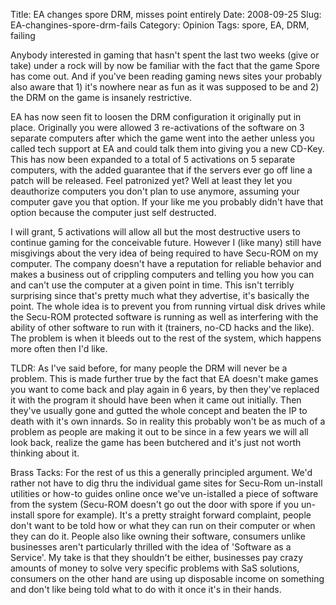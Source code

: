 Title: EA changes spore DRM, misses point entirely
Date: 2008-09-25
Slug: EA-changines-spore-drm-fails
Category: Opinion
Tags: spore, EA, DRM, failing


Anybody interested in gaming that hasn't spent the last two weeks (give or take) under a rock will by now be familiar with the fact that the game Spore has come out. And if you've been reading gaming news sites your probably also aware that 1) it's nowhere near as fun as it was supposed to be and 2) the DRM on the game is insanely restrictive.

EA has now seen fit to loosen the DRM configuration it originally put in place. Originally you were allowed 3 re-activations of the software on 3 separate computers after which the game went into the aether unless you called tech support at EA and could talk them into giving you a new CD-Key. This has now been expanded to a total of 5 activations on 5 separate computers, with the added guarantee that if the servers ever go off line a patch will be released. Feel patronized yet? Well at least they let you deauthorize computers you don't plan to use anymore, assuming your computer gave you that option. If your like me you probably didn't have that option because the computer just self destructed.

I will grant, 5 activations will allow all but the most destructive users to continue gaming for the conceivable future. However I (like many) still have misgivings about the very idea of being required to have Secu-ROM on my computer. The company doesn't have a reputation for reliable behavior and makes a business out of crippling computers and telling you how you can and can't use the computer at a given point in time. This isn't terribly surprising since that's pretty much what they advertise, it's basically the point. The whole idea is to prevent you from running virtual disk drives while the Secu-ROM protected software is running as well as interfering with the ability of other software to run with it (trainers, no-CD hacks and the like). The problem is when it bleeds out to the rest of the system, which happens more often then I'd like.

TLDR:
As I've said before, for many people the DRM will never be a problem. This is made further true by the fact that EA doesn't make games you want to come back and play again in 6 years, by then they've replaced it with the program it should have been when it came out initially. Then they've usually gone and gutted the whole concept and beaten the IP to death with it's own innards. So in reality this probably won't be as much of a problem as people are making it out to be since in a few years we will all look back, realize the game has been butchered and it's just not worth thinking about it.

Brass Tacks:
For the rest of us this a generally principled argument. We'd rather not have to dig thru the individual game sites for Secu-Rom un-install utilities or how-to guides online once we've un-istalled a piece of software from the system (Secu-ROM doesn't go out the door with spore if you un-install spore for example). It's a pretty straight forward complaint, people don't want to be told how or what they can run on their computer or when they can do it. People also like owning their software, consumers unlike businesses aren't particularly thrilled with the idea of 'Software as a Service'. My take is that they shouldn't be either, businesses pay crazy amounts of money to solve very specific problems with SaS solutions, consumers on the other hand are using up disposable income on something and don't like being told what to do with it once it's in their hands.
